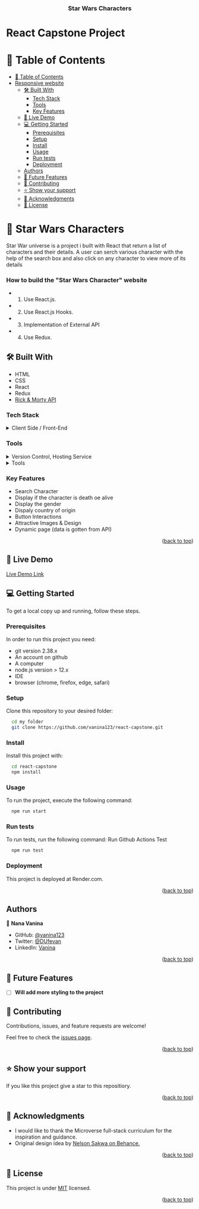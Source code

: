 <a name="readme-top"></a>

<div align="center">
  <h3><b>Star Wars Characters</b></h3>
</div>

<h1>React Capstone Project</h1>

# 📗 Table of Contents

- [📗 Table of Contents](#-table-of-contents)
- [Responsive website ](#responsive-website--)
  - [🛠 Built With ](#-built-with-)
    - [Tech Stack ](#tech-stack-)
    - [Tools ](#tools-)
    - [Key Features ](#key-features-)
  - [🚀 Live Demo ](#-live-demo-)
  - [💻 Getting Started ](#-getting-started-)
    - [Prerequisites](#prerequisites)
    - [Setup](#setup)
    - [Install](#install)
    - [Usage](#usage)
    - [Run tests](#run-tests)
    - [Deployment](#deployment)
  - [Authors](#authors)
  - [🔭 Future Features ](#-future-features-)
  - [🤝 Contributing ](#-contributing-)
  - [⭐️ Show your support ](#️-show-your-support-)
  - [🙏 Acknowledgments ](#-acknowledgments-)
  - [📝 License ](#-license-)

# 📖 Star Wars Characters<a name="about-project"></a>

Star War universe is a project i built with React that return a list of characters and their details. A user can serch various character with the help of the search box and also click on any character to view more of its details

### How to build the "Star Wars Character" website

- 1. Use React.js.
- 2. Use React.js Hooks.
- 3. Implementation of External API
- 4. Use Redux.

## 🛠 Built With <a name="built-with"></a>
- HTML
- CSS
- React
- Redux
- <a href="https://rickandmortyapi.com/api/character">Rick & Morty API</a>

### Tech Stack <a name="tech-stack"></a>

<details>
  <summary>Client Side / Front-End</summary>
  <ul>
    <li><a href="https://create-react-app.dev/">React.js</a></li>
    <li><a href="https://www.w3.org/Style/CSS/">CSS</a></li>
  </ul>
</details>

### Tools <a name="tools"></a>
    
  <details>
    <summary>Version Control, Hosting Service</summary>
      <ul>
        <li><a href="https://render.com/">Render</a></li>
        <li><a href="https://github.com/features/actions">Github Actions</a></li>
        <li><a href="https://git-scm.com/">Git</a></li>
      </ul>
  </details>
  <details>
    <summary>Tools</summary>
      <ul>
        <li><a href="https://code.visualstudio.com/">Visual Studio Code</a></li>
        <li><a href="https://desktop.git-scm.com/">Git Bash</a></li>
      </ul>
  </details>

### Key Features <a name="key-features"></a>

- Search Character
- Display if the character is death oe alive
- Display the gender
- Dispaly country of origin
- Button Interactions
- Attractive Images & Design
- Dynamic page (data is gotten from API)

<p align="right">(<a href="#readme-top">back to top</a>)</p>

## 🚀 Live Demo <a name="live-demo"></a>

[Live Demo Link]()

## 💻 Getting Started <a name="getting-started"></a>

To get a local copy up and running, follow these steps.

### Prerequisites

In order to run this project you need:

- git version 2.38.x
- An account on github
- A computer
- node.js version > 12.x
- IDE
- browser (chrome, firefox, edge, safari)

### Setup

Clone this repository to your desired folder:

```sh
  cd my folder
  git clone https://github.com/vanina123/react-capstone.git
```

### Install

Install this project with:

```sh
  cd react-capstone
  npm install
```

### Usage

To run the project, execute the following command:

```sh
  npm run start
```

### Run tests

To run tests, run the following command:
Run Github Actions Test

```sh
  npm run test
```

### Deployment

This project is deployed at Render.com.

<p align="right">(<a href="#readme-top">back to top</a>)</p>

## Authors

👤 **Nana Vanina**

- GitHub: [@vanina123](https://github.com/vanina123)
- Twitter: [@DUfevan](https://twitter.com/DufeVanina)
- LinkedIn: [Vanina](https://www.linkedin.com/in/larissa-vanina/)

<p align="right">(<a href="#readme-top">back to top</a>)</p>

## 🔭 Future Features <a name="future-features"></a>

- [ ] **Will add more styling to the project**

## 🤝 Contributing <a name="contributing"></a>

Contributions, issues, and feature requests are welcome!

Feel free to check the [issues page](../../issues/).

<p align="right">(<a href="#readme-top">back to top</a>)</p>

## ⭐️ Show your support <a name="support"></a>

If you like this project give a star to this repositiory.

<p align="right">(<a href="#readme-top">back to top</a>)</p>

## 🙏 Acknowledgments <a name="acknowledgements"></a>

- I would like to thank the Microverse full-stack curriculum for the inspiration and guidance.
- Original design idea by <a href="https://www.behance.net/sakwadesignstudio">Nelson Sakwa on Behance.</a>

<p align="right">(<a href="#readme-top">back to top</a>)</p>

## 📝 License <a name="license"></a>

This project is under [MIT](./LICENSE) licensed.

<p align="right">(<a href="#readme-top">back to top</a>)</p>